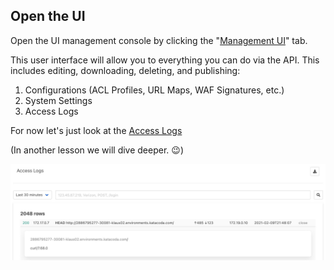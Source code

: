 ## Open the UI

Open the UI management console by clicking the "[Management UI](https://[[HOST_SUBDOMAIN]]-30080-[[KATACODA_HOST]].environments.katacoda.com)" tab.

This user interface will allow you to everything you can do via the API. This includes editing, downloading, deleting, and publishing:

1. Configurations (ACL Profiles, URL Maps, WAF Signatures, etc.)
1. System Settings
1. Access Logs

For now let's just look at the [Access Logs](https://[[HOST_SUBDOMAIN]]-30080-[[KATACODA_HOST]].environments.katacoda.com/accesslog)

(In another lesson we will dive deeper. 😉)

![Access Log](./assets/curiefense-ui-access-log.jpg)